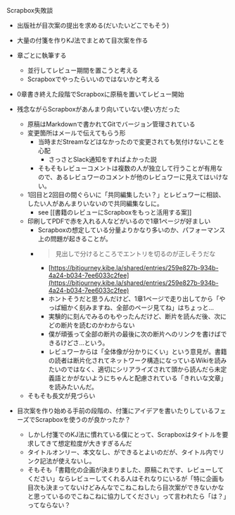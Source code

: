 
Scrapbox失敗談

- 出版社が目次案の提出を求める(だいたいどこでもそう)
- 大量の付箋を作りKJ法でまとめて目次案を作る
- 章ごとに執筆する
    - 並行してレビュー期間を置こうと考える
    - Scrapboxでやったらいいのではないかと考える
- 0章書き終えた段階でScrapboxに原稿を置いてレビュー開始
- 残念ながらScrapboxがあんまり向いていない使い方だった
    - 原稿はMarkdownで書かれてGitでバージョン管理されている
    - 変更箇所はメールで伝えてもらう形
        - 当時まだStreamなどはなかったので変更されても気付けないことを心配
            - さっさとSlack通知をすればよかった説
        - そもそもレビューコメントは複数の人が独立して行うことが有用なので、あるレビュワーのコメントが他のレビュワーに見えてはいけない。
    - 1回目と2回目の間ぐらいに「共同編集したい？」とレビュワーに相談、したい人があんまりいないので共同編集なしに。
        - see [[書籍のレビューにScrapboxをもっと活用する案]]
    - 印刷してPDFで赤を入れる人などがいるので1章1ページが好ましい
        - Scrapboxの想定している分量よりかなり多いのか、パフォーマンス上の問題が起きることが。
        - > 見出しで分けるところでエントリを切るのが正しそうだな
            - [https://bitjourney.kibe.la/shared/entries/259e827b-934b-4a24-b034-7ee6033c2fee](https://bitjourney.kibe.la/shared/entries/259e827b-934b-4a24-b034-7ee6033c2fee)
            - ホントそうだと思うんだけど、1章1ページで走り出してから「やっぱ細かく刻みますね、全部のページ見てね」はちょっと…
            - 実験的に刻んでみるのもやったんだけど、断片を読んだ後、次にどの断片を読むのかわからない
            - 僕が頑張って全部の断片の最後に次の断片へのリンクを書けばできるけどさ…という。
            - レビュワーからは「全体像が分かりにくい」という意見が。書籍の読者は断片化されてネットワーク構造になっているWikiを読みたいのではなく、適切にシリアライズされて頭から読んだら未定義語とかがないようにちゃんと配慮されている「きれいな文章」を読みたいんだ。
    - そもそも長文が見づらい

- 目次案を作り始める手前の段階の、付箋にアイデアを書いたりしているフェーズでScrapboxを使うのが良かったか？
    - しかし付箋でのKJ法に慣れている僕にとって、Scrapboxはタイトルを要求してきて想定粒度が大きすぎるんだ
    - タイトルオンリー、本文なし、ができるとよいのだが、タイトル内でリンク記法が使えないし。
    - そもそも「書籍化の企画が決まりました、原稿これです、レビューしてください」ならレビューしてくれる人はそれなりにいるが「特に企画も目次も決まってないけどみんなでこねこねしたら目次案ができないかなと思っているのでこねこねに協力してください」って言われたら「は？」ってならない？